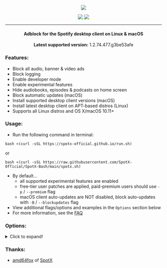   <p align="center">
  <a href="https://github.com/jetfir3/SpotX-Bash"><img src="https://spotx-official.github.io/images/logos/logo_sxb.png" />
</p>

<p align="center">        
      <a href="https://github.com/amd64fox/SpotX"><img src="https://spotx-official.github.io/images/shields/spotx-win_sxb.svg"></a>
      <a href="https://t.me/SpotxCommunity"><img src="https://spotx-official.github.io/images/shields/SpotX_Community.svg"></a>
      </p>

 ***     

<center>
    <h4 align="center">Adblock for the Spotify desktop client on Linux & macOS</h4>
    <p align="center">
        <strong>Latest supported version:</strong> 1.2.74.477.g3be53afe
    </p> 
</center>

### Features:

- Block all audio, banner & video ads
- Block logging
- Enable developer mode
- Enable experimental features
- Hide audiobooks, episodes & podcasts on home screen
- Block automatic updates (macOS)
- Install supported desktop client versions (macOS)
- Install latest desktop client on APT-based distros (Linux)
- Supports all Linux distros and OS X/macOS 10.11+

### Usage:

- Run the following command in terminal:
```
bash <(curl -sSL https://spotx-official.github.io/run.sh)
```
or
```
bash <(curl -sSL https://raw.githubusercontent.com/SpotX-Official/SpotX-Bash/main/spotx.sh)
```
- By default...
  - all supported experimental features are enabled
  - free-tier user patches are applied, paid-premium users should use  `-p` / `--premium` flag
  - macOS client auto-updates are NOT disabled, block auto-updates with `-B` / `--blockupdates` flag
- View additional flags/options and examples in the `Options` section below
- For more information, see the [FAQ](https://github.com/SpotX-Official/SpotX-Bash/wiki/SpotX%E2%80%90Bash-FAQ)

### Options:
<details>
  <summary>Click to expand!</summary>

| Option | Description |  
| --- | --- |  
| `-B` | block client auto-updates [macOS] |  
| `-c` | clear client app cache |  
| `-d` | enable [developer mode](https://github.com/SpotX-Official/SpotX-Bash/wiki/SpotX%E2%80%90Bash-FAQ#what-is-developer-mode) |  
| `-e` | exclude all experimental features |  
| `-f` | force SpotX-Bash to run |  
| `-h` | hide non-music on home screen |  
| `--help` | print options |  
| `-i` | enable interactive mode | 
| `--installdeb` | install latest client deb pkg on APT-based distros [Linux] |   
| `--installmac` | install latest supported client [macOS] |  
| `-l` | [set lyrics background color to black](https://github.com/SpotX-Official/SpotX-Bash/issues/20#issuecomment-1762040019) |  
| `--nocolor` | remove colors from SpotX-Bash output |  
| `-o` | use [old home screen UI](https://github.com/SpotX-Official/SpotX-Bash/wiki/SpotX%E2%80%90Bash-FAQ#what-is-the-old-and-new-ui) |  
| `-p` | [paid premium-tier subscriber](https://github.com/SpotX-Official/SpotX-Bash/wiki/SpotX%E2%80%90Bash-FAQ#can-spotx-bash-be-used-with-a-paid-premium-account) |  
| `-P <path>` | set path to client |  
| `-S` | skip [codesigning](https://github.com/SpotX-Official/SpotX-Bash/discussions/3) [macOS] | 
| `--stable` | use with '--installdeb' for stable branch [Linux] |   
| `--uninstall` | uninstall SpotX-Bash |  
| `-v` | print SpotX-Bash version |  
| `-V <version>` | install client version [macOS] |  

**Examples:**

**Run SpotX-Bash, clear app cache, enable dev mode, hide non-music categories** 
```
bash <(curl -sSL https://spotx-official.github.io/run.sh) -cdh
```
**Run SpotX-Bash, enable interactive mode, set custom path to client** 
```
bash <(curl -sSL https://spotx-official.github.io/run.sh) -i -P $HOME/Downloads/
```
**Run SpotX-Bash, set paid premium-tier subscriber** 
```
bash <(curl -sSL https://spotx-official.github.io/run.sh) -p
```
**Run SpotX-Bash, install latest testing branch client version (Linux)** 
```
bash <(curl -sSL https://spotx-official.github.io/run.sh) --installdeb
```
**Run SpotX-Bash, block auto-updates, install latest supported client version (macOS)** 
```
bash <(curl -sSL https://spotx-official.github.io/run.sh) -B --installmac
```
</details>

### Thanks:

- [amd64fox](https://github.com/amd64fox/) of [SpotX](https://github.com/SpotX-Official/SpotX)
